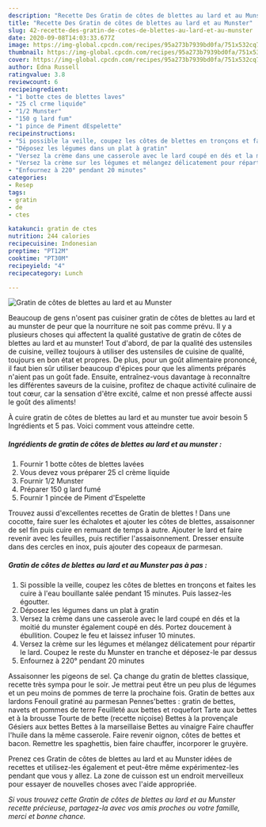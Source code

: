 ```yaml
---
description: "Recette Des Gratin de côtes de blettes au lard et au Munster"
title: "Recette Des Gratin de côtes de blettes au lard et au Munster"
slug: 42-recette-des-gratin-de-cotes-de-blettes-au-lard-et-au-munster
date: 2020-09-08T14:03:33.677Z
image: https://img-global.cpcdn.com/recipes/95a273b7939bd0fa/751x532cq70/gratin-de-cotes-de-blettes-au-lard-et-au-munster-photo-principale-de-la-recette.jpg
thumbnail: https://img-global.cpcdn.com/recipes/95a273b7939bd0fa/751x532cq70/gratin-de-cotes-de-blettes-au-lard-et-au-munster-photo-principale-de-la-recette.jpg
cover: https://img-global.cpcdn.com/recipes/95a273b7939bd0fa/751x532cq70/gratin-de-cotes-de-blettes-au-lard-et-au-munster-photo-principale-de-la-recette.jpg
author: Edna Russell
ratingvalue: 3.8
reviewcount: 6
recipeingredient:
- "1 botte ctes de blettes laves"
- "25 cl crme liquide"
- "1/2 Munster"
- "150 g lard fum"
- "1 pince de Piment dEspelette"
recipeinstructions:
- "Si possible la veille, coupez les côtes de blettes en tronçons et faites les cuire à l&#39;eau bouillante salée pendant 15 minutes. Puis lassez-les égoutter."
- "Déposez les légumes dans un plat à gratin"
- "Versez la crème dans une casserole avec le lard coupé en dés et la moitié du munster également coupé en dés. Portez doucement à ébullition. Coupez le feu et laissez infuser 10 minutes."
- "Versez la crème sur les légumes et mélangez délicatement pour répartir le lard. Coupez le reste du Munster en tranche et déposez-le par dessus"
- "Enfournez à 220° pendant 20 minutes"
categories:
- Resep
tags:
- gratin
- de
- ctes

katakunci: gratin de ctes 
nutrition: 244 calories
recipecuisine: Indonesian
preptime: "PT12M"
cooktime: "PT30M"
recipeyield: "4"
recipecategory: Lunch

---
```



![Gratin de côtes de blettes au lard et au Munster](https://img-global.cpcdn.com/recipes/95a273b7939bd0fa/751x532cq70/gratin-de-cotes-de-blettes-au-lard-et-au-munster-photo-principale-de-la-recette.jpg)

Beaucoup de gens n'osent pas cuisiner gratin de côtes de blettes au lard et au munster de peur que la nourriture ne soit pas comme prévu. Il y a plusieurs choses qui affectent la qualité gustative de gratin de côtes de blettes au lard et au munster! Tout d'abord, de par la qualité des ustensiles de cuisine, veillez toujours à utiliser des ustensiles de cuisine de qualité, toujours en bon état et propres. De plus, pour un goût alimentaire prononcé, il faut bien sûr utiliser beaucoup d'épices pour que les aliments préparés n'aient pas un goût fade. Ensuite, entraînez-vous davantage à reconnaître les différentes saveurs de la cuisine, profitez de chaque activité culinaire de tout cœur, car la sensation d'être excité, calme et non pressé affecte aussi le goût des aliments!

<!--inarticleads1-->

À cuire gratin de côtes de blettes au lard et au munster tue avoir besoin 5 Ingrédients et 5 pas. Voici comment vous atteindre cette.

##### Ingrédients de gratin de côtes de blettes au lard et au munster :

1. Fournir 1 botte côtes de blettes lavées
1. Vous devez vous préparer 25 cl crème liquide
1. Fournir 1/2 Munster
1. Préparer 150 g lard fumé
1. Fournir 1 pincée de Piment d&#39;Espelette


Trouvez aussi d&#39;excellentes recettes de Gratin de blettes ! Dans une cocotte, faire suer les échalotes et ajouter les côtes de blettes, assaisonner de sel fin puis cuire en remuant de temps à autre. Ajouter le lard et faire revenir avec les feuilles, puis rectifier l&#39;assaisonnement. Dresser ensuite dans des cercles en inox, puis ajouter des copeaux de parmesan. 

<!--inarticleads2-->

##### Gratin de côtes de blettes au lard et au Munster pas à pas :

1. Si possible la veille, coupez les côtes de blettes en tronçons et faites les cuire à l&#39;eau bouillante salée pendant 15 minutes. Puis lassez-les égoutter.
1. Déposez les légumes dans un plat à gratin
1. Versez la crème dans une casserole avec le lard coupé en dés et la moitié du munster également coupé en dés. Portez doucement à ébullition. Coupez le feu et laissez infuser 10 minutes.
1. Versez la crème sur les légumes et mélangez délicatement pour répartir le lard. Coupez le reste du Munster en tranche et déposez-le par dessus
1. Enfournez à 220° pendant 20 minutes


Assaisonner les pigeons de sel. Ça change du gratin de blettes classique, recette très sympa pour le soir. Je mettrai peut être un peu plus de légumes et un peu moins de pommes de terre la prochaine fois. Gratin de bettes aux lardons Fenouil gratiné au parmesan Pennes&#39;bettes : gratin de bettes, navets et pommes de terre Feuilleté aux bettes et roquefort Tarte aux bettes et à la brousse Tourte de bette (recette niçoise) Bettes à la provençale Gésiers aux bettes Bettes à la marseillaise Bettes au vinaigre Faire chauffer l&#39;huile dans la même casserole. Faire revenir oignon, côtes de bettes et bacon. Remettre les spaghettis, bien faire chauffer, incorporer le gruyère. 

<!--inarticleads1-->

<p>
Prenez ces Gratin de côtes de blettes au lard et au Munster idées de recettes et utilisez-les également et peut-être même expérimentez-les pendant que vous y allez. La zone de cuisson est un endroit merveilleux pour essayer de nouvelles choses avec l'aide appropriée.
</p>

<p>
<i>Si vous trouvez cette Gratin de côtes de blettes au lard et au Munster recette précieuse, partagez-la avec vos amis proches ou votre famille, merci et bonne chance.</i>
</p>
